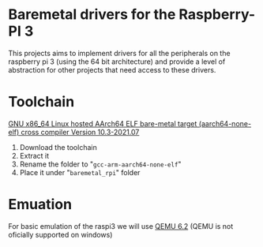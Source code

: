 # Baremetal drivers for the Raspberry-PI 3
This projects aims to implement drivers for all the peripherals on the raspberry pi 3 (using the 64 bit architecture) and provide a level of abstraction for other projects that need access to these drivers. 

# Toolchain
[GNU x86_64 Linux hosted AArch64 ELF bare-metal target (aarch64-none-elf) cross compiler Version 10.3-2021.07](https://developer.arm.com/tools-and-software/open-source-software/developer-tools/gnu-toolchain/gnu-a/downloads)

1. Download the toolchain
2. Extract it
3. Rename the folder to "`gcc-arm-aarch64-none-elf`"
4. Place it under "`baremetal_rpi`" folder

# Emuation
For basic emulation of the raspi3 we will use [QEMU 6.2](https://www.qemu.org/) (QEMU is not oficially supported on windows)